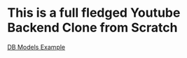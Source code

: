 # This is a full fledged Youtube Backend Clone from Scratch

[DB Models Example](https://stackblitz.com/edit/stackblitz-starters-xhdh7v?file=models%2Fecommerce%2Forder.models.js)
